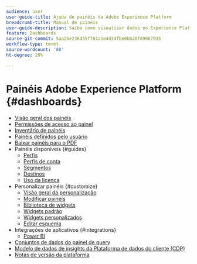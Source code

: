 ```yaml
---
audience: user
user-guide-title: Ajuda de painéis da Adobe Experience Platform
breadcrumb-title: Manual de painéis
user-guide-description: Saiba como visualizar dados no Experience Platform por meio de painéis personalizáveis.
feature: Dashboards
source-git-commit: 5aa2be236d35f761a1e4d34fbe0bb28fd9087935
workflow-type: tm+mt
source-wordcount: '80'
ht-degree: 20%

---
```



# Painéis Adobe Experience Platform {#dashboards}

* [Visão geral dos painéis](home.md)
* [Permissões de acesso ao painel](permissions.md)
* [Inventário de painéis](inventory.md)
* [Painéis definidos pelo usuário](user-defined-dashboards.md)
* [Baixar painéis para o PDF](download.md)
* Painéis disponíveis {#guides}
   * [Perfis](guides/profiles.md)
   * [Perfis de conta](guides/account-profiles.md)
   * [Segmentos](guides/segments.md)
   * [Destinos](guides/destinations.md)
   * [Uso da licença](guides/license-usage.md)
* Personalizar painéis {#customize}
   * [Visão geral da personalização](customize/overview.md)
   * [Modificar painéis](customize/modify.md)
   * [Biblioteca de widgets](customize/widget-library.md)
   * [Widgets padrão](customize/standard-widgets.md)
   * [Widgets personalizados](customize/custom-widgets.md)
   * [Editar esquema](customize/edit-schema.md)
* Integrações de aplicativos {#integrations}
   * [Power BI](integrations/power-bi.md)
* [Conjuntos de dados do painel de query](query.md)
* [Modelo de dados de insights da Plataforma de dados do cliente (CDP)](cdp-insights-data-model.md)
* [Notas de versão da plataforma](https://www.adobe.com/go/platform-release-notes-en)